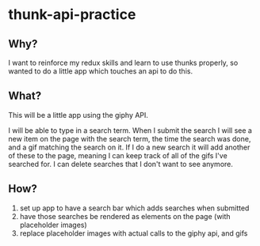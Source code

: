 # thunk-api-practice

## Why?
I want to reinforce my redux skills and learn to use thunks properly, so wanted
to do a little app which touches an api to do this.

## What?

This will be a little app using the giphy API.

I will be able to type in a search term.
When I submit the search I will see a new item on the page with the search term,
the time the search was done, and a gif matching the search on it.
If I do a new search it will add another of these to the page, meaning I can
keep track of all of the gifs I've searched for.
I can delete searches that I don't want to see anymore.

## How?

1. set up app to have a search bar which adds searches when submitted
2. have those searches be rendered as elements on the page (with placeholder
  images)
3. replace placeholder images with actual calls to the giphy api, and gifs

